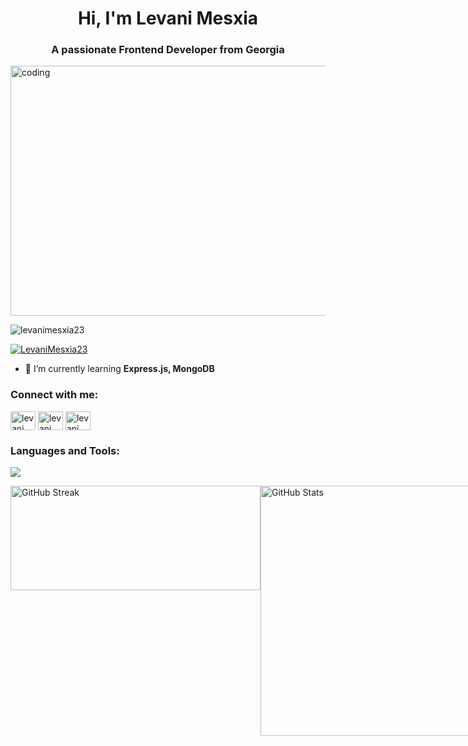 <h1 align="center">Hi, I'm Levani Mesxia</h1>
<h3 align="center">A passionate Frontend Developer from Georgia</h3>
<img align="center" alt="coding" width="1000" height="400" src="https://miro.medium.com/v2/resize:fit:996/0*sp42a5GmqT_VavSq.gif">

<p align="left"> <img src="https://komarev.com/ghpvc/?username=levanimesxia23&label=Profile%20views&color=0e75b6&style=flat" alt="levanimesxia23" /> </p>

<p align="left"> <a href="https://github.com/ryo-ma/github-profile-trophy"><img src="https://github-profile-trophy.vercel.app/?username=LevaniMesxia23&theme=radical" alt="LevaniMesxia23" /></a> </p>

- 🌱 I’m currently learning **Express.js, MongoDB**
  
<h3 align="left">Connect with me:</h3>
<p align="left">
<a href="https://linkedin.com/in/levani mesxia" target="blank"><img align="center" src="https://raw.githubusercontent.com/rahuldkjain/github-profile-readme-generator/master/src/images/icons/Social/linked-in-alt.svg" alt="levani mesxia" height="30" width="40" /></a>
<a href="https://fb.com/levani mesxia" target="blank"><img align="center" src="https://raw.githubusercontent.com/rahuldkjain/github-profile-readme-generator/master/src/images/icons/Social/facebook.svg" alt="levani mesxia" height="30" width="40" /></a>
<a href="https://instagram.com/levani_mesxia23" target="blank"><img align="center" src="https://raw.githubusercontent.com/rahuldkjain/github-profile-readme-generator/master/src/images/icons/Social/instagram.svg" alt="levani_mesxia23" height="30" width="40" /></a>
</p>




<h3 align="left">Languages and Tools:</h3>
<p align="left">
  <a href="https://skillicons.dev">
    <img src="https://skillicons.dev/icons?i=git,css,figma,html,js,react,tailwind,bootstrap,typescript,express,redux,firebase,materialui,mongodb,nodejs,npm,styledcomponents,vite,vercel,stackoverflow,postman,supabase" />
  </a>
</p>

<div style="display: flex; flex-direction: column; align-items: center;">
 <div style="display: flex; justify-content: space-between; width: 100%; max-width: 850px;">
    <img src="https://github-readme-streak-stats.herokuapp.com/?user=levanimesxia23&theme=radical" alt="GitHub Streak" width="400" height="167" />
  <img src="https://github-readme-stats.vercel.app/api?username=levanimesxia23&show_icons=true&locale=en&theme=radical" alt="GitHub Stats" width="400"  />
</div>



</div>






